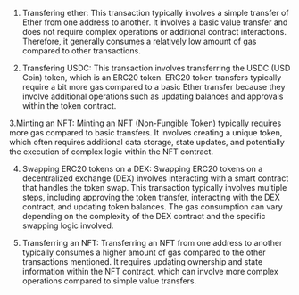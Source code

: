 1. Transfering ether: This transaction typically involves a simple transfer of Ether from one address to another. It involves a basic value transfer and does not require complex operations or additional contract interactions. Therefore, it generally consumes a relatively low amount of gas compared to other transactions.

2. Transfering USDC: This transaction involves transferring the USDC (USD Coin) token, which is an ERC20 token. ERC20 token transfers typically require a bit more gas compared to a basic Ether transfer because they involve additional operations such as updating balances and approvals within the token contract.

3.Minting an NFT: Minting an NFT (Non-Fungible Token) typically requires more gas compared to basic transfers. It involves creating a unique token, which often requires additional data storage, state updates, and potentially the execution of complex logic within the NFT contract.

4. Swapping ERC20 tokens on a DEX: Swapping ERC20 tokens on a decentralized exchange (DEX) involves interacting with a smart contract that handles the token swap. This transaction typically involves multiple steps, including approving the token transfer, interacting with the DEX contract, and updating token balances. The gas consumption can vary depending on the complexity of the DEX contract and the specific swapping logic involved.

5. Transferring an NFT: Transferring an NFT from one address to another typically consumes a higher amount of gas compared to the other transactions mentioned. It requires updating ownership and state information within the NFT contract, which can involve more complex operations compared to simple value transfers.

 

 
